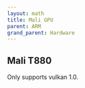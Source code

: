 ```yaml
---
layout: math
title: Mali GPU
parent: ARM
grand_parent: Hardware
---
```


## Mali T880

Only supports vulkan 1.0.

